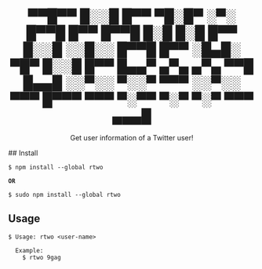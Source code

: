 <h1 align="center">
	▀▀█▀▀ █░░█ █▀▀ ▀█░█▀ ░▀░ █▀▀█ █▀▀ █▀▀█ █░█ █░█ █▀▀ █░░█
░░█░░ █▀▀█ █▀▀ ░█▄█░ ▀█▀ █░░█ █▀▀ █▄▄▀ ▄▀▄ ▄▀▄ ▀▀█ █▄▄█
░░▀░░ ▀░░▀ ▀▀▀ ░░▀░░ ▀▀▀ █▀▀▀ ▀▀▀ ▀░▀▀ ▀░▀ ▀░▀ ▀▀▀ ▄▄▄█
</h1>

<p align="center">
Get user information of a Twitter user!
</p>
## Install

```
$ npm install --global rtwo
```
__`OR`__
```
$ sudo npm install --global rtwo
```

## Usage
```
$ Usage: rtwo <user-name>

  Example:
    $ rtwo 9gag
```